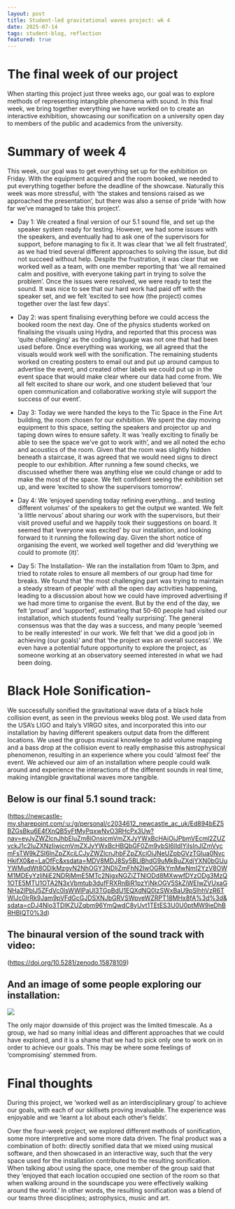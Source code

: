 ```yaml
--- 
layout: post 
title: Student-led gravitational waves project: wk 4
date: 2025-07-14 
tags: student-blog, reflection
featured: true 
---
```


# The final week of our project

When starting this project just three weeks ago, our goal was to explore methods of representing intangible phenomena with sound. In this final week, we bring together everything we have worked on to create an interactive exhibition, showcasing our sonification on a university open day to members of the public and academics from the university.

# Summary of week 4

This week, our goal was to get everything set up for the exhibition on Friday. With the equipment acquired and the room booked, we needed to put everything together before the deadline of the showcase. Naturally this week was more stressful, with ‘the stakes and tensions raised as we approached the presentation’, but there was also a sense of pride ‘with how far we’ve managed to take this project’.

 - Day 1: We created a final version of our 5.1 sound file, and set up the speaker system ready for testing. However, we had some issues with the speakers, and eventually had to ask one of the supervisors for support, before managing to fix it. It was clear that ‘we all felt frustrated’, as we had tried several different approaches to solving the issue, but did not succeed without help. Despite the frustration, it was clear that we worked well as a team, with one member reporting that ‘we all remained calm and positive, with everyone taking part in trying to solve the problem’. Once the issues were resolved, we were ready to test the sound. It was nice to see that our hard work had paid off with the speaker set, and we felt ‘excited to see how (the project) comes together over the last few days’.

 - Day 2: was spent finalising everything before we could access the booked room the next day. One of the physics students worked on finalising the visuals using Hydra, and reported that this process was ‘quite challenging’ as the coding language was not one that had been used before. Once everything was working, we all agreed that the visuals would work well with the sonification. The remaining students worked on creating posters to email out and put up around campus to advertise the event, and created other labels we could put up in the event space that would make clear where our data had come from. We all felt excited to share our work, and one student believed that ‘our open communication and collaborative working style will support the success of our event’.

 - Day 3: Today we were handed the keys to the Tic Space in the Fine Art building, the room chosen for our exhibition. We spent the day moving equipment to this space, setting the speakers and projector up and taping down wires to ensure safety. It was ‘really exciting to finally be able to see the space we’ve got to work with’, and we all noted the echo and acoustics of the room. Given that the room was slightly hidden beneath a staircase, it was agreed that we would need signs to direct people to our exhibition. After running a few sound checks, we discussed whether there was anything else we could change or add to make the most of the space. We felt confident seeing the exhibition set up, and were ‘excited to show the supervisors tomorrow’.

 - Day 4: We ‘enjoyed spending today refining everything… and testing different volumes’ of the speakers to get the output we wanted. We felt ‘a little nervous’ about sharing our work with the supervisors, but their visit proved useful and we happily took their suggestions on board. It seemed that ‘everyone was excited’ by our installation, and looking forward to it running the following day. Given the short notice of organising the event, we worked well together and did ‘everything we could to promote (it)’.

 - Day 5: The Installation- We ran the installation from 10am to 3pm, and tried to rotate roles to ensure all members of our group had time for breaks. We found that ‘the most challenging part was trying to maintain a steady stream of people’ with all the open day activities happening, leading to a discussion about how we could have improved advertising if we had more time to organise the event. But by the end of the day, we felt ‘proud’ and ‘supported’, estimating that 50-60 people had visited our installation, which students found ‘really surprising’. The general consensus was that the day was a success, and many people ‘seemed to be really interested’ in our work. We felt that ‘we did a good job in achieving (our goals)’ and that ‘the project was an overall success’. We even have a potential future opportunity to explore the project, as someone working at an observatory seemed interested in what we had been doing.

# Black Hole Sonification-

 We successfully sonified the gravitational wave data of a black hole collision event, as seen in the previous weeks blog post. We used data from the USA’s LIGO and Italy’s VIRGO sites, and incorporated this into our installation by having different speakers output data from the different locations. We used the groups musical knowledge to add volume mapping and a bass drop at the collision event to really emphasise this astrophysical phenomenon, resulting in an experience where you could ‘almost feel’ the event. We achieved our aim of an installation where people could walk around and experience the interactions of the different sounds in real time, making intangible gravitational waves more tangible.

## Below is our final 5.1 sound track:

(https://newcastle-my.sharepoint.com/:u:/g/personal/c2034612_newcastle_ac_uk/Ed894bEZ5BZGsBku6E4fXnQB5yFtMyPqxwNvO3RHcPx3Uw?nav=eyJyZWZlcnJhbEluZm8iOnsicmVmZXJyYWxBcHAiOiJPbmVEcml2ZUZvckJ1c2luZXNzIiwicmVmZXJyYWxBcHBQbGF0Zm9ybSI6IldlYiIsInJlZmVycmFsTW9kZSI6InZpZXciLCJyZWZlcnJhbFZpZXciOiJNeUZpbGVzTGlua0NvcHkifX0&e=LaOfFc&xsdata=MDV8MDJ8Sy5BLlBhdG9uMkBuZXdjYXN0bGUuYWMudWt8ODlkMzgyN2NhOGY3NDljZmFhN2IwOGRkYmMwNmI2YzV8OWM1MDEyYzliNjE2NDRjMmE5MTc2NjgxNGZiZTNlODd8MXwwfDYzODg3MzQ1OTE5MTU1OTA2N3xVbmtub3dufFRXRnBiR1pzYjNkOGV5SkZiWEIwZVUxaGNHa2lPblJ5ZFdVc0lsWWlPaUl3TGpBdU1EQXdNQ0lzSWxBaU9pSlhhVzR6TWlJc0lrRk9Jam9pVFdGcGJDSXNJbGRVSWpveWZRPT18MHx8fA%3d%3d&sdata=cDJ4Nlo3TDlKZUZqbm96YmQwdC8yUyt1TEtES3U0U0ptMW9ieDhBRHBIQT0%3d)

## The binaural version of the sound track with video:

(https://doi.org/10.5281/zenodo.15878109)

## And an image of some people exploring our installation:

![](https://drive.google.com/file/d/1LMVWMJ5i4uXrXfOOL3zg1gaRinnwxqDR/view?usp=sharing)

The only major downside of this project was the limited timescale. As a group, we had so many initial ideas and different approaches that we could have explored, and it is a shame that we had to pick only one to work on in order to achieve our goals. This may be where some feelings of ‘compromising’ stemmed from.

# Final thoughts

 During this project, we ‘worked well as an interdisciplinary group’ to achieve our goals, with each of our skillsets proving invaluable. The experience was enjoyable and we ‘learnt a lot about each other’s fields’.

Over the four-week project, we explored different methods of sonification, some more interpretive and some more data driven. The final product was a combination of both: directly sonified data that we mixed using musical software, and then showcased in an interactive way, such that the very space used for the installation contributed to the resulting sonification. When talking about using the space, one member of the group said that they ‘enjoyed that each location occupied one section of the room so that when walking around in the soundscape you were effectively walking around the world.’ In other words, the resulting sonification was a blend of our teams three disciplines; astrophysics, music and art.
